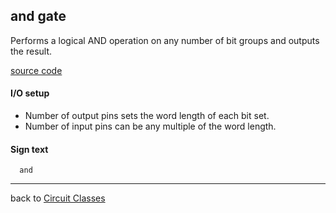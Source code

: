and gate 
----------
Performs a logical AND operation on any number of bit groups and outputs the result.

[source code](https://github.com/eisental/BasicCircuits/blob/master/src/main/java/org/tal/basiccircuits/and.java)

#### I/O setup 
* Number of output pins sets the word length of each bit set.  
* Number of input pins can be any multiple of the word length.

#### Sign text
`   and   `

***

back to [Circuit Classes](Home)



